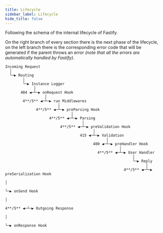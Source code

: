 ```yaml
---
title: Lifecycle
sidebar_label: Lifecycle
hide_title: false
---
```


Following the schema of the internal lifecycle of Fastify.

On the right branch of every section there is the next phase of the lifecycle, on the left branch there is the corresponding error code that will be generated if the parent throws an error *(note that all the errors are automatically handled by Fastify)*.
```
Incoming Request
  │
  └─▶ Routing
        │
        └─▶ Instance Logger
             │
       404 ◀─┴─▶ onRequest Hook
                  │
        4**/5** ◀─┴─▶ run Middlewares
                        │
              4**/5** ◀─┴─▶ preParsing Hook
                              │
                    4**/5** ◀─┴─▶ Parsing
                                   │
                         4**/5** ◀─┴─▶ preValidation Hook
                                        │
                                  415 ◀─┴─▶ Validation
                                              │
                                        400 ◀─┴─▶ preHandler Hook
                                                    │
                                          4**/5** ◀─┴─▶ User Handler
                                                          │
                                                          └─▶ Reply
                                                                │
                                                      4**/5** ◀─┴─▶ preSerialization Hook
                                                                      │
                                                                      └─▶ onSend Hook
                                                                            │
                                                                  4**/5** ◀─┴─▶ Outgoing Response
                                                                                  │
                                                                                  └─▶ onResponse Hook
```
